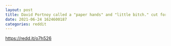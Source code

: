 ```yaml
--- 
layout: post 
title: David Portnoy called a "paper hands" and "little bitch." cut for time... 
date: 2021-06-24 1624600187 
categories: reddit 
--- 
```

https://redd.it/o7h526